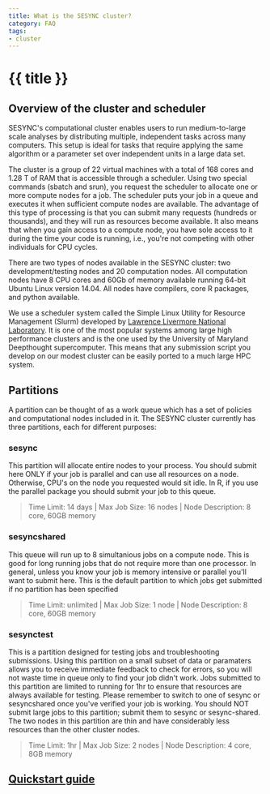 ```yaml
---
title: What is the SESYNC cluster?
category: FAQ
tags:
- cluster
---
```


# {{ title }}

## Overview of the cluster and scheduler

SESYNC's computational cluster enables users to run medium-to-large scale analyses by distributing multiple, independent tasks across many computers. This setup is ideal for tasks that require applying the same algorithm or a parameter set over independent units in a large data set.

The cluster is a group of 22 virtual machines with a total of 168 cores and 1.28 T of RAM that is accessible through
a scheduler. Using two special commands (sbatch and srun), you request the scheduler to allocate one or more compute nodes for a job.
The scheduler puts your job in a queue and executes it when sufficient compute nodes are available. The advantage of this type of
processing is that you can submit many requests (hundreds or thousands), and they will run as  resources become available. It also means
that when you gain access to a compute node, you have sole access to it during the time your code is running, i.e., you're not competing with other individuals for CPU cycles. 

There are two types of nodes available in the SESYNC cluster: two development/testing nodes and 20 computation nodes. All computation nodes have 8 CPU cores and 60Gb of memory available running 64-bit Ubuntu Linux version 14.04. All nodes have compilers, core R packages, and python available. 

We use a scheduler system called the Simple Linux Utility for Resource Management (Slurm) developed by [Lawrence Livermore National Laboratory](https://www.llnl.gov/). It is  one of the most popular systems among large high performance clusters and is the one used by the University of Maryland Deepthought supercomputer. This means that any submission script you develop on our modest cluster can be easily ported to a much large HPC system.

## Partitions

A partition can be thought of as a work queue which has a set of policies and computational nodes included in it. The SESYNC cluster
currently has three partitions, each for different purposes:

### sesync
This partition will allocate entire nodes to your process. You should submit here ONLY if your job is parallel and can use all
resources on a node. Otherwise, CPU's on the node you requested would sit idle. In R, if you use the parallel package you should
submit your job to this queue.  
> Time Limit: 14 days | Max Job Size: 16 nodes | Node Description: 8 core, 60GB memory

### sesyncshared
This queue will run up to 8 simultanious jobs on a compute node. This is good for long running jobs that do not require more than
one processor. In general, unless you know your job is memory intensive or parallel you'll want to submit here. This is the default
partition to which jobs get submitted if no partition has been specified
> Time Limit: unlimited | Max Job Size: 1 node | Node Description: 8 core, 60GB memory

### sesynctest
This is a partition designed for testing jobs and troubleshooting submissions. Using this partition on a small subset of data or
paramaters allows you to receive immediate feedback to check for errors, so you will not waste time in queue only to find your
job didn't work. Jobs submitted to this partition are limited to running for 1hr to ensure that resources are always available for
testing.  Please remember to switch to one of sesync or sesyncshared once you've verified your job is working. You should NOT submit
large jobs to this partition; submit them to sesync or sesync-shared. The two nodes in this partition are thin and have considerably
less resources than the other cluster nodes. 
> Time Limit: 1hr | Max Job Size: 2 nodes | Node Description: 4 core, 8GB memory

## [Quickstart guide](http://cyberhelp.sesync.org/quickstart/Using-the-SESYNC-Cluster.html)
